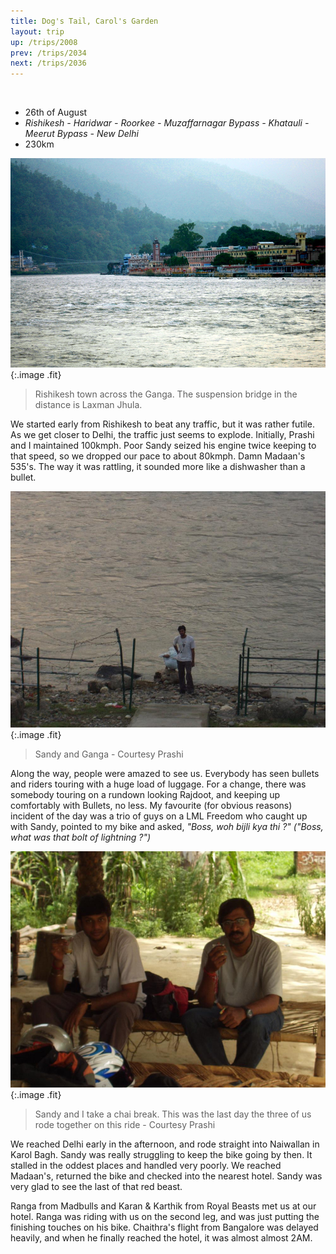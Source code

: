 ```yaml
---
title: Dog's Tail, Carol's Garden
layout: trip
up: /trips/2008
prev: /trips/2034
next: /trips/2036
---
```


&nbsp;

- 26th of August
- _Rishikesh - Haridwar - Roorkee - Muzaffarnagar Bypass -               Khatauli - Meerut Bypass - New Delhi_
- 230km


![DSC_0223.JPG](/images/photos/DSC_0223.JPG 'DSC_0223.JPG'){:.image .fit}

>  Rishikesh town across the Ganga. The suspension             bridge in the distance is Laxman Jhula. 

We started early from Rishikesh to beat any traffic, but it             was rather futile. As we get closer to Delhi, the traffic just             seems to explode. Initially, Prashi and I maintained 100kmph.             Poor Sandy seized his engine twice keeping to that speed, so we             dropped our pace to about 80kmph. Damn Madaan's 535's. The way             it was rattling, it sounded more like a dishwasher than a             bullet.

![P1010140.JPG](/images/photos/P1010140.JPG 'P1010140.JPG'){:.image .fit}

>  Sandy and Ganga - Courtesy Prashi 

Along the way, people were amazed to see us. Everybody has             seen bullets and riders touring with a huge load of luggage. For             a change, there was somebody touring on a rundown looking             Rajdoot, and keeping up comfortably with Bullets, no less. My             favourite (for obvious reasons) incident of the day was a trio             of guys on a LML Freedom who caught up with Sandy, pointed to my             bike and asked, _&quot;Boss, woh bijli kya thi ?&quot; (&quot;Boss, what was             that bolt of lightning ?&quot;)_

![P1010142.JPG](/images/photos/P1010142.JPG 'P1010142.JPG'){:.image .fit}

>  Sandy and I take a chai break. This was the last             day the three of us rode together on this ride - Courtesy Prashi             

We reached Delhi early in the afternoon, and rode straight             into Naiwallan in Karol Bagh. Sandy was really struggling to             keep the bike going by then. It stalled in the oddest places and             handled very poorly. We reached Madaan's, returned the bike and             checked into the nearest hotel. Sandy was very glad to see the             last of that red beast.

Ranga from Madbulls and Karan &amp; Karthik from Royal Beasts             met us at our hotel. Ranga was riding with us on the second leg,             and was just putting the finishing touches on his bike.             Chaithra's flight from Bangalore was delayed heavily, and when             he finally reached the hotel, it was almost almost 2AM.


